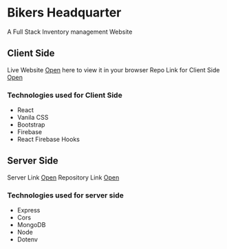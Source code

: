 # Bikers Headquarter

A Full Stack Inventory management Website

## Client Side 

Live Website [Open](https://bikers-headquarter-assignment.web.app/) here to view it in your browser
Repo Link for Client Side [Open](https://github.com/ProgrammingHeroWC4/warehouse-management-client-side-monirhabderabby)

### Technologies used for Client Side
* React
* Vanila CSS
* Bootstrap
* Firebase
* React Firebase Hooks

## Server Side

Server Link [Open](https://morning-plains-88163.herokuapp.com/)
Repository Link [Open](https://github.com/ProgrammingHeroWC4/warehouse-management-server-side-monirhabderabby)

### Technologies used for server side
* Express
* Cors
* MongoDB
* Node
* Dotenv


